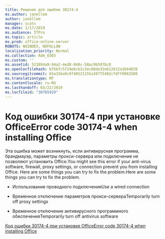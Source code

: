```yaml
---
title: Решения для ошибки 30174-4
ms.author: janellem
author: janellem
manager: scotv
ms.date: 1/17/2019
ms.audience: ITPro
ms.topic: article
ms.prod: office-online-server
ROBOTS: NOINDEX, NOFOLLOW
localization_priority: Normal
ms.collection: Adm_O365
ms.custom: ''
ms.assetid: 523894a9-94a2-4ed8-848c-58ac9b597bc8
ms.openlocfilehash: bf6bfc5f24ebcb1c2ec60de32eb12812a1044020
ms.sourcegitcommit: 03a156a9c9740521155a30775492c7dff0982588
ms.translationtype: MT
ms.contentlocale: ru-RU
ms.lasthandoff: 03/22/2019
ms.locfileid: "30765929"
---
```

# <a name="error-code-30174-4-when-installing-office"></a><span data-ttu-id="b5d88-102">Код ошибки 30174-4 при установке Office</span><span class="sxs-lookup"><span data-stu-id="b5d88-102">Error code 30174-4 when installing Office</span></span>

<span data-ttu-id="b5d88-103">Эта ошибка может возникнуть, если антивирусная программа, брандмауэр, параметры прокси-сервера или подключение не позволяют установить Office.</span><span class="sxs-lookup"><span data-stu-id="b5d88-103">You might see this error if your anti-virus software, firewall, proxy settings, or connection prevent you from installing Office.</span></span> <span data-ttu-id="b5d88-104">Here are some things you can try to fix the problem.</span><span class="sxs-lookup"><span data-stu-id="b5d88-104">Here are some things you can try to fix the problem.</span></span>
  
- <span data-ttu-id="b5d88-105">Использование проводного подключения</span><span class="sxs-lookup"><span data-stu-id="b5d88-105">Use a wired connection</span></span>
    
- <span data-ttu-id="b5d88-106">Временное отключение параметров прокси-сервера</span><span class="sxs-lookup"><span data-stu-id="b5d88-106">Temporarily turn off proxy settings</span></span>
    
- <span data-ttu-id="b5d88-107">Временное отключение антивирусного программного обеспечения</span><span class="sxs-lookup"><span data-stu-id="b5d88-107">Temporarily turn off antivirus software</span></span>
    
[<span data-ttu-id="b5d88-108">Код ошибки 30174-4 при установке Office</span><span class="sxs-lookup"><span data-stu-id="b5d88-108">Error code 30174-4 when installing Office</span></span>](https://support.office.com/article/5d5551db-266f-47b3-93fc-d51c2e8f4c0b?wt.mc_id=Alchemy_ClientDIA)
  

